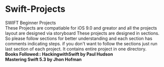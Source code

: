 # Swift-Projects
SWIFT Beginner Projects</br>
These Projects are compatiable for iOS 9.0 and greator 
and all the projects layout are designed via storyboard
These projects are designed in sections. So please follow sections for better understanding and each section has comments indicating steps. 
if you don't want to follow the sections just run last section of each project. It contains entire project in one directory. </br>
<b>Books Followed:: HackingwithSwift by Paul Hudson</br> Mastering Swift 5.3 by Jhon Hofman

